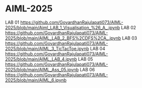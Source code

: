 # AIML-2025

LAB 01 https://github.com/GovardhanRajulapati073/AIML-2025/blob/main/Aiml_LAB_1_Visualisation_%26_A_.ipynb
LAB 02 https://github.com/GovardhanRajulapati073/AIML-2025/blob/main/AIML_LAB_2_BFS%2CDFS%2CA_.ipynb
LAB 03 https://github.com/GovardhanRajulapati073/AIML-2025/blob/main/AIML_3_TicTacToe.ipynb
LAB 04 https://github.com/GovardhanRajulapati073/AIML-2025/blob/main/AIML_LAB_4.ipynb
LAB 05 https://github.com/GovardhanRajulapati073/AIML-2025/blob/main/AIML_Ass_05.ipynb
LAB 06 https://github.com/GovardhanRajulapati073/AIML-2025/blob/main/AIML_6.ipynb
